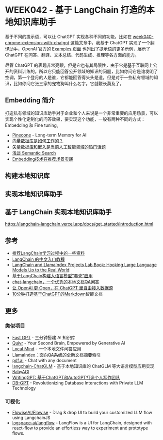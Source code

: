 # WEEK042 - 基于 LangChain 打造的本地知识库助手

基于不同的提示语，可以让 ChatGPT 实现各种不同的功能，比如在 [week040-chrome-extension-with-chatgpt](../week040-chrome-extension-with-chatgpt/README.md) 这篇文章中，我基于 ChatGPT 实现了一个翻译助手，OpenAI 官方的 [Examples 页面](https://platform.openai.com/examples) 也列出了提示语的更多示例，展示了 ChatGPT 在问答、翻译、文本总结、代码生成、推理等各方面的能力。

尽管 ChatGPT 的表现非常亮眼，但是它也有其局限性，由于它是基于互联网上公开的资料训练的，所以它只能回答公开领域的知识的问题，比如你问它是谁发明了空调，第一个登月的人是谁，它都能回答得头头是道，但是对于一些私有领域的知识，比如你问它张三家的宠物狗叫什么名字，它就鞭长莫及了。

## Embedding 简介

打造私有领域的知识库助手对于企业和个人来说是一个非常重要的应用场景，可以实现个性化定制化的问答效果，要实现这个功能，一般有两种不同的方式：Embedding 和 Fine tuning。

* [Pinecone](https://www.pinecone.io/) - Long-term Memory for AI
* [向量数据库是如何工作的？](https://mp.weixin.qq.com/s/rwFkl4My9GQYOkJEWwk3bg)
* [矢量数据库和嵌入是当前人工智能领域的热门话题](https://twitter-thread.com/t/ZH/1655626066331938818)
* [浅谈 Semantic Search](https://mp.weixin.qq.com/s/ymlGAhS40ImoaAZviq5lZw)
* [Embedding技术在推荐场景实践](https://mp.weixin.qq.com/s/O26ibGHXxhYOMknleI7yrA)

## 构建本地知识库

## 实现本地知识库助手

## 基于 LangChain 实现本地知识库助手

https://langchain-langchain.vercel.app/docs/get_started/introduction.html

## 参考

* [推荐LangChain学习过程中的一些资料](https://mp.weixin.qq.com/s/4DjoDeneBWW0DrkUmRMD4w)
* [LangChain 的中文入门教程](https://github.com/liaokongVFX/LangChain-Chinese-Getting-Started-Guide)
* [LangChain and LlamaIndex Projects Lab Book: Hooking Large Language Models Up to the Real World](https://leanpub.com/langchain)
* [基于LangChain构建大语言模型“套壳”应用](https://developer.aliyun.com/article/1218421)
* [chat-langchain，一个优秀的本地文档QA问答](https://mp.weixin.qq.com/s/O67cECXmOXsXccLDcP4akg)
* [让 OpenAI 更 Open，在 ChatGPT 里自由接入数据源](https://soulteary.com/2023/05/19/make-openai-more-open-and-freely-access-data-sources-in-chatgpt.html)
* [10分钟打造基于ChatGPT的Markdown智能文档](https://mp.weixin.qq.com/s/JGwOg5BT2rgfhrBO9JBNOA)

## 更多

### 类似项目

* [Fast GPT](https://fastgpt.run/) - 三分钟搭建 AI 知识库
* [Quivr](https://github.com/StanGirard/quivr) - Your Second Brain, Empowered by Generative AI
* [Local Mind](https://github.com/nigulasikk/local-mind) - 一个本地文件问答应用
* [LlamaIndex：面向QA系统的全新文档摘要索引](https://mp.weixin.qq.com/s/blDKylt4FyZfeSIV6M1d2g)
* [pdf.ai](https://pdf.ai/) - Chat with any document
* [langchain-ChatGLM](https://github.com/imClumsyPanda/langchain-ChatGLM) - 基于本地知识库的 ChatGLM 等大语言模型应用实现
* [BabyAGI](https://github.com/yoheinakajima/babyagi)
* [WritingGPT: 基于ChatGPT和AutoGPT打造个人写作团队](https://mp.weixin.qq.com/s/RJC4pEIsmcebqGJw8AOQig)
* [DB-GPT](https://github.com/csunny/DB-GPT) - Revolutionizing Database Interactions with Private LLM Technology

### 可视化

* [FlowiseAI/Flowise](https://github.com/FlowiseAI/Flowise) - Drag & drop UI to build your customized LLM flow using LangchainJS
* [logspace-ai/langflow](https://github.com/logspace-ai/langflow) - LangFlow is a UI for LangChain, designed with react-flow to provide an effortless way to experiment and prototype flows.
